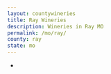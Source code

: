 ```yaml
---
layout: countywineries
title: Ray Wineries
description: Wineries in Ray MO
permalink: /mo/ray/
county: ray
state: mo
---
```

-
